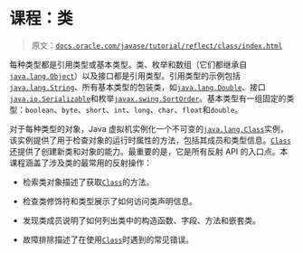 # 课程：类

> 原文：[`docs.oracle.com/javase/tutorial/reflect/class/index.html`](https://docs.oracle.com/javase/tutorial/reflect/class/index.html)

每种类型都是引用类型或基本类型。类、枚举和数组（它们都继承自[`java.lang.Object`](https://docs.oracle.com/javase/8/docs/api/java/lang/Object.html)）以及接口都是引用类型。引用类型的示例包括[`java.lang.String`](https://docs.oracle.com/javase/8/docs/api/java/lang/String.html)、所有基本类型的包装类，如[`java.lang.Double`](https://docs.oracle.com/javase/8/docs/api/java/lang/Double.html)、接口[`java.io.Serializable`](https://docs.oracle.com/javase/8/docs/api/java/io/Serializable.html)和枚举[`javax.swing.SortOrder`](https://docs.oracle.com/javase/8/docs/api/javax/swing/SortOrder.html)。基本类型有一组固定的类型：`boolean`、`byte`、`short`、`int`、`long`、`char`、`float`和`double`。

对于每种类型的对象，Java 虚拟机实例化一个不可变的[`java.lang.Class`](https://docs.oracle.com/javase/8/docs/api/java/lang/Class.html)实例，该实例提供了用于检查对象的运行时属性的方法，包括其成员和类型信息。[`Class`](https://docs.oracle.com/javase/8/docs/api/java/lang/Class.html)还提供了创建新类和对象的能力。最重要的是，它是所有反射 API 的入口点。本课程涵盖了涉及类的最常用的反射操作：

+   检索类对象描述了获取[`Class`](https://docs.oracle.com/javase/8/docs/api/java/lang/Class.html)的方法。

+   检查类修饰符和类型展示了如何访问类声明信息。

+   发现类成员说明了如何列出类中的构造函数、字段、方法和嵌套类。

+   故障排除描述了在使用[`Class`](https://docs.oracle.com/javase/8/docs/api/java/lang/Class.html)时遇到的常见错误。
